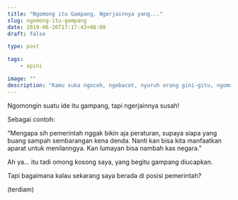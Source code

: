 ```yaml
---
title: "Ngomong itu Gampang, Ngerjainnya yang..."
slug: ngomong-itu-gampang
date: 2019-06-26T17:17:43+08:00
draft: false

type: post

tags:
    - opini

image: ""
description: "Kamu suka ngoceh, ngebacot, nyuruh orang gini-gitu, ngomong itu memang gampang!"
---
```


Ngomongin suatu ide itu gampang, tapi ngerjainnya susah!

Sebagai contoh:

"Mengapa sih pemerintah nggak bikin aja peraturan,
supaya siapa yang buang sampah sembarangan kena denda.
Nanti kan bisa kita manfaatkan aparat untuk menilanngya.
Kan lumayan bisa nambah kas negara."


Ah ya... itu tadi omong kosong saya, yang begitu gampang diucapkan.

Tapi bagaimana kalau sekarang saya berada di posisi pemerintah?

(terdiam)
